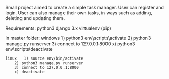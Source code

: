 Small project aimed to create a simple task manager.
User can register and login. User can also manage their own tasks, in ways such as adding, deleting and updating them.


Requirements:
	python3
	django 3.x
	virtualenv (pip)
	
In master folder:
	windows	1) python3 env\scripts\activate
		2) python3 manage.py runserver
		3) connect to 127.0.0.1:8000
		x) python3 env\scripts\deactivate

	linux	1) source env/bin/activate
		2) python3 manage.py runserver
		3) connect to 127.0.0.1:8000
		x) deactivate


